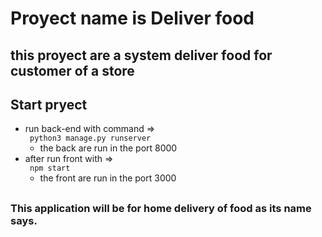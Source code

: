 # Proyect name is Deliver food

## this proyect are a system deliver food for customer of a store 

## Start pryect 
- run back-end with command =>  
 <code> python3 manage.py runserver</code>
  - the back are run in the port 8000
- after run front with  =>  
 <code> npm start</code>
  - the front are run in the port 3000

## 

### This application will be for home delivery of food as its name says. 

